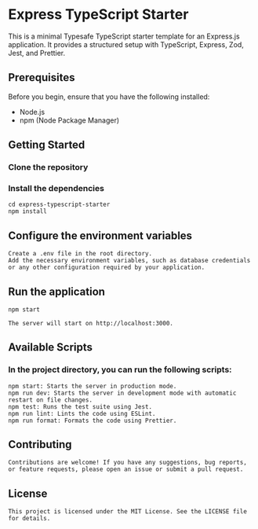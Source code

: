 # Express TypeScript Starter

This is a minimal Typesafe TypeScript starter template for an Express.js application. It provides a structured setup with TypeScript, Express, Zod, Jest, and Prettier.

## Prerequisites

Before you begin, ensure that you have the following installed:

- Node.js
- npm (Node Package Manager)

## Getting Started

### Clone the repository

### Install the dependencies

    cd express-typescript-starter
    npm install

## Configure the environment variables

    Create a .env file in the root directory.
    Add the necessary environment variables, such as database credentials or any other configuration required by your application.

## Run the application

    npm start

    The server will start on http://localhost:3000.

## Available Scripts

### In the project directory, you can run the following scripts:

    npm start: Starts the server in production mode.
    npm run dev: Starts the server in development mode with automatic restart on file changes.
    npm test: Runs the test suite using Jest.
    npm run lint: Lints the code using ESLint.
    npm run format: Formats the code using Prettier.

## Contributing

    Contributions are welcome! If you have any suggestions, bug reports, or feature requests, please open an issue or submit a pull request.

## License

    This project is licensed under the MIT License. See the LICENSE file for details.
